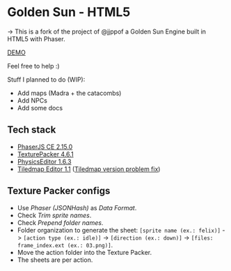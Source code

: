 # Golden Sun - HTML5

-> This is a fork of the project of @jjppof a Golden Sun Engine built in HTML5 with Phaser.

[DEMO](https://tashiro-gyori.github.io/goldensun_html5/)

Feel free to help :)

Stuff I planned to do (WIP):
- Add maps (Madra + the catacombs)
- Add NPCs
- Add some docs

## Tech stack
- [PhaserJS CE 2.15.0](http://phaser.io/)
- [TexturePacker 4.6.1](https://www.codeandweb.com/texturepacker)
- [PhysicsEditor 1.6.3](https://www.codeandweb.com/physicseditor)
- [Tiledmap Editor 1.1](https://www.mapeditor.org/) ([Tiledmap version problem fix](https://github.com/bjorn/tiled/issues/2058#issuecomment-458975579))

## Texture Packer configs
- Use *Phaser (JSONHash)* as *Data Format*.
- Check *Trim sprite names*.
- Check *Prepend folder names*.
- Folder organization to generate the sheet: `[sprite name (ex.: felix)]` -> `[action type (ex.: idle)]` -> `[direction (ex.: down)]` -> `[files: frame_index.ext (ex.: 03.png)]`.
- Move the action folder into the Texture Packer.
- The sheets are per action.
